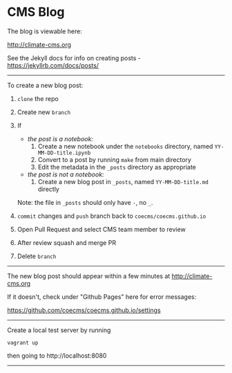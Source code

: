 CMS Blog
========

The blog is viewable here:

http://climate-cms.org

See the Jekyll docs for info on creating posts - https://jekyllrb.com/docs/posts/

---
To create a new blog post:

1. `clone` the repo
1. Create new `branch`
1. If
    - *the post is a notebook:*
        1. Create a new notebook under the `notebooks` directory, named `YY-MM-DD-title.ipynb`
        1. Convert to a post by running `make` from main directory
        1. Edit the metadata in the `_posts` directory as appropriate
    - *the post is not a notebook:*
        1. Create a new blog post in `_posts`, named `YY-MM-DD-title.md` directly
   
   Note: the file in `_posts` should only have `-`, no `_`.
1. `commit` changes and `push` branch back to `coecms/coecms.github.io`
1. Open Pull Request and select CMS team member to review
1. After review squash and merge PR
1. Delete `branch`

---
The new blog post should appear within a few minutes at http://climate-cms.org 

If it doesn't, check under "Github Pages" here for error messages:

https://github.com/coecms/coecms.github.io/settings

---

Create a local test server by running

    vagrant up

then going to http://localhost:8080

---


